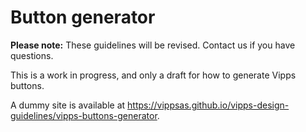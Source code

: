 <!-- START_METADATA
---
title: Button generator
sidebar_position: 50
pagination_next: null
draft: true
---
END_METADATA -->

# Button generator

**Please note:** These guidelines will be revised. Contact us if you have questions.

This is a work in progress, and only a draft for how to generate Vipps buttons.

A dummy site is available at
<https://vippsas.github.io/vipps-design-guidelines/vipps-buttons-generator>.
